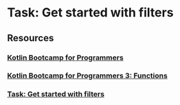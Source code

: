 # Task: Get started with filters

## Resources
### <a href="https://developer.android.com/courses/kotlin-bootcamp/overview">Kotlin Bootcamp for Programmers<a/>
### <a href="https://developer.android.com/codelabs/kotlin-bootcamp-functions">Kotlin Bootcamp for Programmers 3: Functions<a/>
### <a href="https://developer.android.com/codelabs/kotlin-bootcamp-functions#5">Task: Get started with filters<a/>
